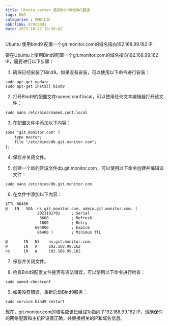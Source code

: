 ```yaml
---
title: Ubuntu_server_使用bind9做DNS服务
tags: DNS
categories : 网络工具
abbrlink: 979c50d1
date: 2023-10-27 18:38:42
---
```


Ubuntu 使用bind9 配置一个git.monitor.com的域名指向192.168.99.162 IP

要在Ubuntu上使用Bind9配置一个git.monitor.com的域名指向192.168.99.162 IP，需要进行以下步骤：

1. 确保已经安装了Bind9。如果没有安装，可以使用以下命令进行安装：
```shell
sudo apt-get update
sudo apt-get install bind9
```

2. 打开Bind9的配置文件named.conf.local，可以使用任何文本编辑器打开该文件：
```shell
sudo nano /etc/bind/named.conf.local
```

3. 在配置文件中添加以下内容：
```txt
zone "git.monitor.com" {
    type master;
    file "/etc/bind/db.git.monitor.com";
};
```

4. 保存并关闭文件。

5. 创建一个新的区域文件db.git.monitor.com，可以使用以下命令创建并编辑该文件：
```shell
sudo nano /etc/bind/db.git.monitor.com
```

6. 在文件中添加以下内容：
```txt
$TTL 86400
@   IN   SOA  ns.git.monitor.com. admin.git.monitor.com. (
              2023102701     ; Serial
               3600          ; Refresh
               1800          ; Retry
             604800          ; Expire
              86400 )        ; Minimum TTL

@       IN   NS    ns.git.monitor.com.
@       IN   A     192.168.99.162
ns      IN   A     192.168.99.162
```

7. 保存并关闭文件。

8. 检查Bind9配置文件是否有语法错误，可以使用以下命令进行检查：
```shell
sudo named-checkconf
```

9. 如果没有错误，重新启动Bind9服务：
```shell
sudo service bind9 restart
```

现在，git.monitor.com的域名应该已经成功指向了192.168.99.162 IP。请确保你的网络配置和主机IP设置正确，并替换相关的IP和域名信息。